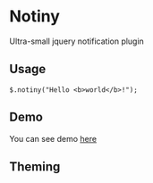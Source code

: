 Notiny
========

Ultra-small jquery notification plugin

## Usage

`$.notiny("Hello <b>world</b>!");`

## Demo

You can see demo [here](http://andreyviktorov.github.io/notiny/)

## Theming
